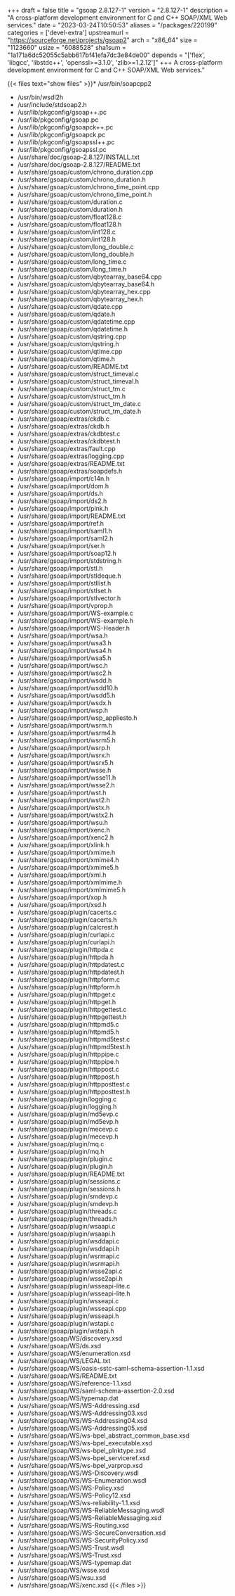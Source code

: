 +++
draft = false
title = "gsoap 2.8.127-1"
version = "2.8.127-1"
description = "A cross-platform development environment for C and C++ SOAP/XML Web services."
date = "2023-03-24T10:50:53"
aliases = "/packages/220199"
categories = ['devel-extra']
upstreamurl = "https://sourceforge.net/projects/gsoap2"
arch = "x86_64"
size = "1123660"
usize = "6088528"
sha1sum = "1a171a6dc52055c5abb617bf41efa7dc3e84de00"
depends = "['flex', 'libgcc', 'libstdc++', 'openssl>=3.1.0', 'zlib>=1.2.12']"
+++
A cross-platform development environment for C and C++ SOAP/XML Web services."

{{< files text="show files" >}}* /usr/bin/soapcpp2
* /usr/bin/wsdl2h
* /usr/include/stdsoap2.h
* /usr/lib/pkgconfig/gsoap++.pc
* /usr/lib/pkgconfig/gsoap.pc
* /usr/lib/pkgconfig/gsoapck++.pc
* /usr/lib/pkgconfig/gsoapck.pc
* /usr/lib/pkgconfig/gsoapssl++.pc
* /usr/lib/pkgconfig/gsoapssl.pc
* /usr/share/doc/gsoap-2.8.127/INSTALL.txt
* /usr/share/doc/gsoap-2.8.127/README.txt
* /usr/share/gsoap/custom/chrono_duration.cpp
* /usr/share/gsoap/custom/chrono_duration.h
* /usr/share/gsoap/custom/chrono_time_point.cpp
* /usr/share/gsoap/custom/chrono_time_point.h
* /usr/share/gsoap/custom/duration.c
* /usr/share/gsoap/custom/duration.h
* /usr/share/gsoap/custom/float128.c
* /usr/share/gsoap/custom/float128.h
* /usr/share/gsoap/custom/int128.c
* /usr/share/gsoap/custom/int128.h
* /usr/share/gsoap/custom/long_double.c
* /usr/share/gsoap/custom/long_double.h
* /usr/share/gsoap/custom/long_time.c
* /usr/share/gsoap/custom/long_time.h
* /usr/share/gsoap/custom/qbytearray_base64.cpp
* /usr/share/gsoap/custom/qbytearray_base64.h
* /usr/share/gsoap/custom/qbytearray_hex.cpp
* /usr/share/gsoap/custom/qbytearray_hex.h
* /usr/share/gsoap/custom/qdate.cpp
* /usr/share/gsoap/custom/qdate.h
* /usr/share/gsoap/custom/qdatetime.cpp
* /usr/share/gsoap/custom/qdatetime.h
* /usr/share/gsoap/custom/qstring.cpp
* /usr/share/gsoap/custom/qstring.h
* /usr/share/gsoap/custom/qtime.cpp
* /usr/share/gsoap/custom/qtime.h
* /usr/share/gsoap/custom/README.txt
* /usr/share/gsoap/custom/struct_timeval.c
* /usr/share/gsoap/custom/struct_timeval.h
* /usr/share/gsoap/custom/struct_tm.c
* /usr/share/gsoap/custom/struct_tm.h
* /usr/share/gsoap/custom/struct_tm_date.c
* /usr/share/gsoap/custom/struct_tm_date.h
* /usr/share/gsoap/extras/ckdb.c
* /usr/share/gsoap/extras/ckdb.h
* /usr/share/gsoap/extras/ckdbtest.c
* /usr/share/gsoap/extras/ckdbtest.h
* /usr/share/gsoap/extras/fault.cpp
* /usr/share/gsoap/extras/logging.cpp
* /usr/share/gsoap/extras/README.txt
* /usr/share/gsoap/extras/soapdefs.h
* /usr/share/gsoap/import/c14n.h
* /usr/share/gsoap/import/dom.h
* /usr/share/gsoap/import/ds.h
* /usr/share/gsoap/import/ds2.h
* /usr/share/gsoap/import/plnk.h
* /usr/share/gsoap/import/README.txt
* /usr/share/gsoap/import/ref.h
* /usr/share/gsoap/import/saml1.h
* /usr/share/gsoap/import/saml2.h
* /usr/share/gsoap/import/ser.h
* /usr/share/gsoap/import/soap12.h
* /usr/share/gsoap/import/stdstring.h
* /usr/share/gsoap/import/stl.h
* /usr/share/gsoap/import/stldeque.h
* /usr/share/gsoap/import/stllist.h
* /usr/share/gsoap/import/stlset.h
* /usr/share/gsoap/import/stlvector.h
* /usr/share/gsoap/import/vprop.h
* /usr/share/gsoap/import/WS-example.c
* /usr/share/gsoap/import/WS-example.h
* /usr/share/gsoap/import/WS-Header.h
* /usr/share/gsoap/import/wsa.h
* /usr/share/gsoap/import/wsa3.h
* /usr/share/gsoap/import/wsa4.h
* /usr/share/gsoap/import/wsa5.h
* /usr/share/gsoap/import/wsc.h
* /usr/share/gsoap/import/wsc2.h
* /usr/share/gsoap/import/wsdd.h
* /usr/share/gsoap/import/wsdd10.h
* /usr/share/gsoap/import/wsdd5.h
* /usr/share/gsoap/import/wsdx.h
* /usr/share/gsoap/import/wsp.h
* /usr/share/gsoap/import/wsp_appliesto.h
* /usr/share/gsoap/import/wsrm.h
* /usr/share/gsoap/import/wsrm4.h
* /usr/share/gsoap/import/wsrm5.h
* /usr/share/gsoap/import/wsrp.h
* /usr/share/gsoap/import/wsrx.h
* /usr/share/gsoap/import/wsrx5.h
* /usr/share/gsoap/import/wsse.h
* /usr/share/gsoap/import/wsse11.h
* /usr/share/gsoap/import/wsse2.h
* /usr/share/gsoap/import/wst.h
* /usr/share/gsoap/import/wst2.h
* /usr/share/gsoap/import/wstx.h
* /usr/share/gsoap/import/wstx2.h
* /usr/share/gsoap/import/wsu.h
* /usr/share/gsoap/import/xenc.h
* /usr/share/gsoap/import/xenc2.h
* /usr/share/gsoap/import/xlink.h
* /usr/share/gsoap/import/xmime.h
* /usr/share/gsoap/import/xmime4.h
* /usr/share/gsoap/import/xmime5.h
* /usr/share/gsoap/import/xml.h
* /usr/share/gsoap/import/xmlmime.h
* /usr/share/gsoap/import/xmlmime5.h
* /usr/share/gsoap/import/xop.h
* /usr/share/gsoap/import/xsd.h
* /usr/share/gsoap/plugin/cacerts.c
* /usr/share/gsoap/plugin/cacerts.h
* /usr/share/gsoap/plugin/calcrest.h
* /usr/share/gsoap/plugin/curlapi.c
* /usr/share/gsoap/plugin/curlapi.h
* /usr/share/gsoap/plugin/httpda.c
* /usr/share/gsoap/plugin/httpda.h
* /usr/share/gsoap/plugin/httpdatest.c
* /usr/share/gsoap/plugin/httpdatest.h
* /usr/share/gsoap/plugin/httpform.c
* /usr/share/gsoap/plugin/httpform.h
* /usr/share/gsoap/plugin/httpget.c
* /usr/share/gsoap/plugin/httpget.h
* /usr/share/gsoap/plugin/httpgettest.c
* /usr/share/gsoap/plugin/httpgettest.h
* /usr/share/gsoap/plugin/httpmd5.c
* /usr/share/gsoap/plugin/httpmd5.h
* /usr/share/gsoap/plugin/httpmd5test.c
* /usr/share/gsoap/plugin/httpmd5test.h
* /usr/share/gsoap/plugin/httppipe.c
* /usr/share/gsoap/plugin/httppipe.h
* /usr/share/gsoap/plugin/httppost.c
* /usr/share/gsoap/plugin/httppost.h
* /usr/share/gsoap/plugin/httpposttest.c
* /usr/share/gsoap/plugin/httpposttest.h
* /usr/share/gsoap/plugin/logging.c
* /usr/share/gsoap/plugin/logging.h
* /usr/share/gsoap/plugin/md5evp.c
* /usr/share/gsoap/plugin/md5evp.h
* /usr/share/gsoap/plugin/mecevp.c
* /usr/share/gsoap/plugin/mecevp.h
* /usr/share/gsoap/plugin/mq.c
* /usr/share/gsoap/plugin/mq.h
* /usr/share/gsoap/plugin/plugin.c
* /usr/share/gsoap/plugin/plugin.h
* /usr/share/gsoap/plugin/README.txt
* /usr/share/gsoap/plugin/sessions.c
* /usr/share/gsoap/plugin/sessions.h
* /usr/share/gsoap/plugin/smdevp.c
* /usr/share/gsoap/plugin/smdevp.h
* /usr/share/gsoap/plugin/threads.c
* /usr/share/gsoap/plugin/threads.h
* /usr/share/gsoap/plugin/wsaapi.c
* /usr/share/gsoap/plugin/wsaapi.h
* /usr/share/gsoap/plugin/wsddapi.c
* /usr/share/gsoap/plugin/wsddapi.h
* /usr/share/gsoap/plugin/wsrmapi.c
* /usr/share/gsoap/plugin/wsrmapi.h
* /usr/share/gsoap/plugin/wsse2api.c
* /usr/share/gsoap/plugin/wsse2api.h
* /usr/share/gsoap/plugin/wsseapi-lite.c
* /usr/share/gsoap/plugin/wsseapi-lite.h
* /usr/share/gsoap/plugin/wsseapi.c
* /usr/share/gsoap/plugin/wsseapi.cpp
* /usr/share/gsoap/plugin/wsseapi.h
* /usr/share/gsoap/plugin/wstapi.c
* /usr/share/gsoap/plugin/wstapi.h
* /usr/share/gsoap/WS/discovery.xsd
* /usr/share/gsoap/WS/ds.xsd
* /usr/share/gsoap/WS/enumeration.xsd
* /usr/share/gsoap/WS/LEGAL.txt
* /usr/share/gsoap/WS/oasis-sstc-saml-schema-assertion-1.1.xsd
* /usr/share/gsoap/WS/README.txt
* /usr/share/gsoap/WS/reference-1.1.xsd
* /usr/share/gsoap/WS/saml-schema-assertion-2.0.xsd
* /usr/share/gsoap/WS/typemap.dat
* /usr/share/gsoap/WS/WS-Addressing.xsd
* /usr/share/gsoap/WS/WS-Addressing03.xsd
* /usr/share/gsoap/WS/WS-Addressing04.xsd
* /usr/share/gsoap/WS/WS-Addressing05.xsd
* /usr/share/gsoap/WS/ws-bpel_abstract_common_base.xsd
* /usr/share/gsoap/WS/ws-bpel_executable.xsd
* /usr/share/gsoap/WS/ws-bpel_plnktype.xsd
* /usr/share/gsoap/WS/ws-bpel_serviceref.xsd
* /usr/share/gsoap/WS/ws-bpel_varprop.xsd
* /usr/share/gsoap/WS/WS-Discovery.wsdl
* /usr/share/gsoap/WS/WS-Enumeration.wsdl
* /usr/share/gsoap/WS/WS-Policy.xsd
* /usr/share/gsoap/WS/WS-Policy12.xsd
* /usr/share/gsoap/WS/ws-reliability-1.1.xsd
* /usr/share/gsoap/WS/WS-ReliableMessaging.wsdl
* /usr/share/gsoap/WS/WS-ReliableMessaging.xsd
* /usr/share/gsoap/WS/WS-Routing.xsd
* /usr/share/gsoap/WS/WS-SecureConversation.xsd
* /usr/share/gsoap/WS/WS-SecurityPolicy.xsd
* /usr/share/gsoap/WS/WS-Trust.wsdl
* /usr/share/gsoap/WS/WS-Trust.xsd
* /usr/share/gsoap/WS/WS-typemap.dat
* /usr/share/gsoap/WS/wsse.xsd
* /usr/share/gsoap/WS/wsu.xsd
* /usr/share/gsoap/WS/xenc.xsd
{{< /files >}}